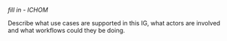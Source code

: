 *fill in - ICHOM*

Describe what use cases are supported in this IG, what actors are involved and what workflows could they be doing.
